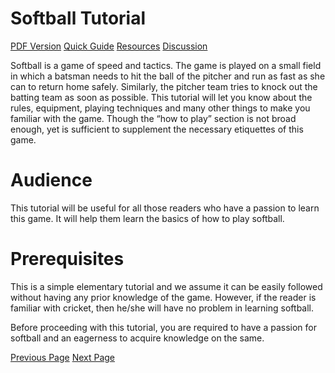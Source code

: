 # Softball Tutorial
[PDF Version](../softball/softball_pdf_version.md)
[Quick Guide](../softball/softball_quick_guide.md)
[Resources](../softball/softball_useful_resources.md)
[Discussion](../softball/softball_discussion.md)

Softball is a game of speed and tactics. The game is played on a small field in which a batsman needs to hit the ball of the pitcher and run as fast as she can to return home safely. Similarly, the pitcher team tries to knock out the batting team as soon as possible. This tutorial will let you know about the rules, equipment, playing techniques and many other things to make you familiar with the game. Though the “how to play” section is not broad enough, yet is sufficient to supplement the necessary etiquettes of this game.

# Audience
This tutorial will be useful for all those readers who have a passion to learn this game. It will help them learn the basics of how to play softball.

# Prerequisites
This is a simple elementary tutorial and we assume it can be easily followed without having any prior knowledge of the game. However, if the reader is familiar with cricket, then he/she will have no problem in learning softball.

Before proceeding with this tutorial, you are required to have a passion for softball and an eagerness to acquire knowledge on the same.


[Previous Page](../softball/index.md) [Next Page](../softball/softball_overview.md) 
